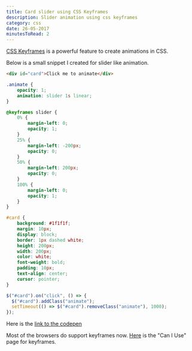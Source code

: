 ```yaml
---
title: Card slider using CSS Keyframes
description: Slider animation using css keyframes
category: css
date: 26-05-2017
minutesToRead: 2
---
```

[CSS Keyframes](https://developer.mozilla.org/en-US/docs/Web/CSS/%40keyframes) is a powerful feature to create animations in CSS.

Below is a small snippet I created for slider like animation.

```html
<div id="card">Click me to animate</div>
```

```css
.animate {
    opacity: 1;
    animation: slider 1s linear;
}

@keyframes slider {
    0% {
        margin-left: 0;
        opacity: 1;
    }
    25% {
        margin-left: -200px;
        opacity: 0;
    }
    50% {
        margin-left: 200px;
        opacity: 0;
    }
    100% {
        margin-left: 0;
        opacity: 1;
    }
}

#card {
    background: #1f1f1f;
    margin: 10px;
    display: block;
    border: 1px dashed white;
    height: 200px;
    width: 200px;
    color: white;
    font-weight: bold;
    padding: 10px;
    text-align: center;
    cursor: pointer;
}
```

```js
$("#card").on("click", () => {
  $("#card").addClass("animate");
  setTimeout(() => $("#card").removeClass("animate"), 1000);
});
```
Here is the [link to the codepen](https://codepen.io/prasann/pen/ppNLNL)

Most of the browsers do support keyframes now. [Here](https://caniuse.com/#feat=css-animation) is the "Can I Use" page for keyframes.

